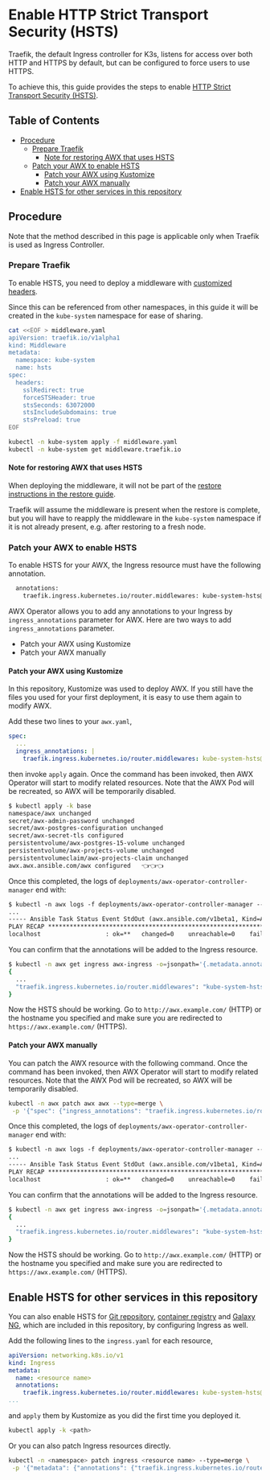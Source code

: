 <!-- omit in toc -->
# Enable HTTP Strict Transport Security (HSTS)

Traefik, the default Ingress controller for K3s, listens for access over both HTTP and HTTPS by default, but can be configured to force users to use HTTPS.

To achieve this, this guide provides the steps to enable [HTTP Strict Transport Security (HSTS)](https://developer.mozilla.org/en-US/docs/Web/HTTP/Headers/Strict-Transport-Security).

<!-- omit in toc -->
## Table of Contents

- [Procedure](#procedure)
  - [Prepare Traefik](#prepare-traefik)
    - [Note for restoring AWX that uses HSTS](#note-for-restoring-awx-that-uses-hsts)
  - [Patch your AWX to enable HSTS](#patch-your-awx-to-enable-hsts)
    - [Patch your AWX using Kustomize](#patch-your-awx-using-kustomize)
    - [Patch your AWX manually](#patch-your-awx-manually)
- [Enable HSTS for other services in this repository](#enable-hsts-for-other-services-in-this-repository)

## Procedure

Note that the method described in this page is applicable only when Traefik is used as Ingress Controller.

### Prepare Traefik

To enable HSTS, you need to deploy a middleware with [customized headers](https://doc.traefik.io/traefik/middlewares/http/headers/).

Since this can be referenced from other namespaces, in this guide it will be created in the `kube-system` namespace for ease of sharing.

```bash
cat <<EOF > middleware.yaml
apiVersion: traefik.io/v1alpha1
kind: Middleware
metadata:
  namespace: kube-system
  name: hsts
spec:
  headers:
    sslRedirect: true
    forceSTSHeader: true
    stsSeconds: 63072000
    stsIncludeSubdomains: true
    stsPreload: true
EOF

kubectl -n kube-system apply -f middleware.yaml
kubectl -n kube-system get middleware.traefik.io
```

#### Note for restoring AWX that uses HSTS

When deploying the middleware, it will not be part of the [restore instructions in the restore guide](../restore/README.md).

Traefik will assume the middleware is present when the restore is complete, but you will have to reapply the middleware in the `kube-system` namespace if it is not already present, e.g. after restoring to a fresh node.

### Patch your AWX to enable HSTS

To enable HSTS for your AWX, the Ingress resource must have the following annotation.

```bash
  annotations:
    traefik.ingress.kubernetes.io/router.middlewares: kube-system-hsts@kubernetescrd
```

AWX Operator allows you to add any annotations to your Ingress by `ingress_annotations` parameter for AWX. Here are two ways to add `ingress_annotations` parameter.

- Patch your AWX using Kustomize
- Patch your AWX manually

#### Patch your AWX using Kustomize

In this repository, Kustomize was used to deploy AWX. If you still have the files you used for your first deployment, it is easy to use them again to modify AWX.

Add these two lines to your `awx.yaml`,

```yaml
spec:
  ...
  ingress_annotations: |                                                               👈👈👈
    traefik.ingress.kubernetes.io/router.middlewares: kube-system-hsts@kubernetescrd   👈👈👈
```

then invoke `apply` again. Once the command has been invoked, then AWX Operator will start to modify related resources. Note that the AWX Pod will be recreated, so AWX will be temporarily disabled.

```bash
$ kubectl apply -k base
namespace/awx unchanged
secret/awx-admin-password unchanged
secret/awx-postgres-configuration unchanged
secret/awx-secret-tls configured
persistentvolume/awx-postgres-15-volume unchanged
persistentvolume/awx-projects-volume unchanged
persistentvolumeclaim/awx-projects-claim unchanged
awx.awx.ansible.com/awx configured   👈👈👈
```

Once this completed, the logs of `deployments/awx-operator-controller-manager` end with:

```txt
$ kubectl -n awx logs -f deployments/awx-operator-controller-manager --tail=100
...
----- Ansible Task Status Event StdOut (awx.ansible.com/v1beta1, Kind=AWX, awx/awx) -----
PLAY RECAP *********************************************************************
localhost                  : ok=**   changed=0    unreachable=0    failed=0    skipped=**   rescued=0    ignored=0
```

You can confirm that the annotations will be added to the Ingress resource.

```bash
$ kubectl -n awx get ingress awx-ingress -o=jsonpath='{.metadata.annotations}' | jq
{
  ...
  "traefik.ingress.kubernetes.io/router.middlewares": "kube-system-hsts@kubernetescrd"
}
```

Now the HSTS should be working. Go to `http://awx.example.com/` (HTTP) or the hostname you specified and make sure you are redirected to `https://awx.example.com/` (HTTPS).

#### Patch your AWX manually

You can patch the AWX resource with the following command. Once the command has been invoked, then AWX Operator will start to modify related resources. Note that the AWX Pod will be recreated, so AWX will be temporarily disabled.

```bash
kubectl -n awx patch awx awx --type=merge \
 -p '{"spec": {"ingress_annotations": "traefik.ingress.kubernetes.io/router.middlewares: kube-system-hsts@kubernetescrd"}}'
```

Once this completed, the logs of `deployments/awx-operator-controller-manager` end with:

```txt
$ kubectl -n awx logs -f deployments/awx-operator-controller-manager --tail=100
...
----- Ansible Task Status Event StdOut (awx.ansible.com/v1beta1, Kind=AWX, awx/awx) -----
PLAY RECAP *********************************************************************
localhost                  : ok=**   changed=0    unreachable=0    failed=0    skipped=**   rescued=0    ignored=0
```

You can confirm that the annotations will be added to the Ingress resource.

```bash
$ kubectl -n awx get ingress awx-ingress -o=jsonpath='{.metadata.annotations}' | jq
{
  ...
  "traefik.ingress.kubernetes.io/router.middlewares": "kube-system-hsts@kubernetescrd"
}
```

Now the HSTS should be working. Go to `http://awx.example.com/` (HTTP) or the hostname you specified and make sure you are redirected to `https://awx.example.com/` (HTTPS).

## Enable HSTS for other services in this repository

You can also enable HSTS for [Git repository](../git/), [container registry](../registry) and [Galaxy NG](../galaxy), which are included in this repository, by configuring Ingress as well.

Add the following lines to the `ingress.yaml` for each resource,

```yaml
apiVersion: networking.k8s.io/v1
kind: Ingress
metadata:
  name: <resource name>
  annotations:                                                                         👈👈👈
    traefik.ingress.kubernetes.io/router.middlewares: kube-system-hsts@kubernetescrd   👈👈👈
...
```

and `apply` them by Kustomize as you did the first time you deployed it.

```bash
kubectl apply -k <path>
```

Or you can also patch Ingress resources directly.

```bash
kubectl -n <namespace> patch ingress <resource name> --type=merge \
 -p '{"metadata": {"annotations": {"traefik.ingress.kubernetes.io/router.middlewares": "kube-system-hsts@kubernetescrd"}}}'
```
